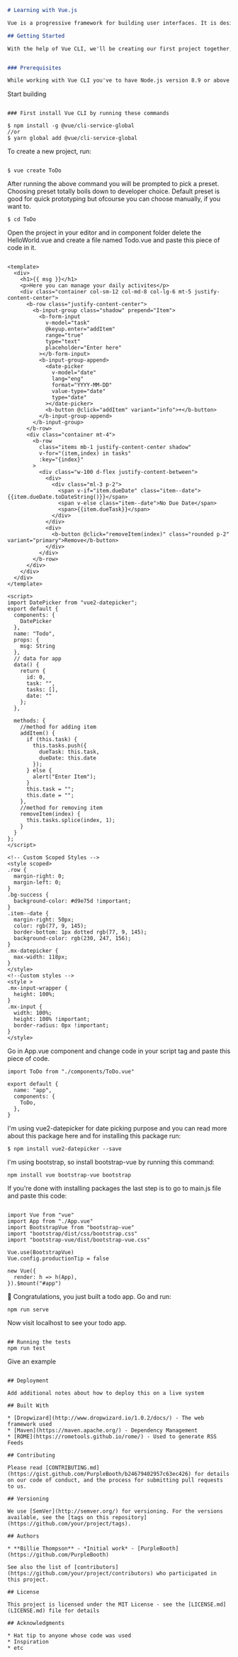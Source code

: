 ```markdown
# Learning with Vue.js

Vue is a progressive framework for building user interfaces. It is designed from the ground up to be incrementally adoptable, and can easily scale between a library and a framework depending on different use cases. It consists of an approachable core library that focuses on the view layer only, and an ecosystem of supporting libraries that helps you tackle complexity in large Single-Page Applications.

## Getting Started

With the help of Vue CLI, we'll be creating our first project together, a todo app. Vue CLI is an npm package and it provides the Vue commands in your terminal. With the help of Vue CLI, you can quickly prototype with vue serve and vue build commands


### Prerequisites

While working with Vue CLI you've to have Node.js version 8.9 or above (8.11.0+ recommended). You can manage multiple versions of Node on the same machine with nvm or nvm-windows.

```
Start building 
```

### First install Vue CLI by running these commands

$ npm install -g @vue/cli-service-global
//or
$ yarn global add @vue/cli-service-global

```
To create a new project, run:
```

$ vue create ToDo

```
After running the above command you will be prompted to pick a preset. Choosing preset totally boils down to developer choice. Default preset is good for quick prototyping but ofcourse you can choose manually, if you want to.
```
$ cd ToDo

```
Open the project in your editor and in component folder delete the HelloWorld.vue and create a file named Todo.vue and paste this piece of code in it.
```

<template>
  <div>
    <h1>{{ msg }}</h1>
    <p>Here you can manage your daily activites</p>
    <div class="container col-sm-12 col-md-8 col-lg-6 mt-5 justify-content-center">
      <b-row class="justify-content-center">
        <b-input-group class="shadow" prepend="Item">
          <b-form-input
            v-model="task"
            @keyup.enter="addItem"
            range="true"
            type="text"
            placeholder="Enter here"
          ></b-form-input>
          <b-input-group-append>
            <date-picker
              v-model="date"
              lang="eng"
              format="YYYY-MM-DD"
              value-type="date"
              type="date"
            ></date-picker>
            <b-button @click="addItem" variant="info">+</b-button>
          </b-input-group-append>
        </b-input-group>
      </b-row>
      <div class="container mt-4">
        <b-row
          class="items mb-1 justify-content-center shadow"
          v-for="(item,index) in tasks"
          :key="{index}"
        >
          <div class="w-100 d-flex justify-content-between">
            <div>
              <div class="ml-3 p-2">
                <span v-if="item.dueDate" class="item--date">{{item.dueDate.toDateString()}}</span>
                <span v-else class="item--date">No Due Date</span>
                <span>{{item.dueTask}}</span>
              </div>
            </div>
            <div>
              <b-button @click="removeItem(index)" class="rounded p-2" variant="primary">Remove</b-button>
            </div>
          </div>
        </b-row>
      </div>
    </div>
  </div>
</template>

<script>
import DatePicker from "vue2-datepicker";
export default {
  components: {
    DatePicker
  },
  name: "Todo",
  props: {
    msg: String
  },
  // data for app
  data() {
    return {
      id: 0,
      task: "",
      tasks: [],
      date: ""
    };
  },

  methods: {
    //method for adding item
    addItem() {
      if (this.task) {
        this.tasks.push({
          dueTask: this.task,
          dueDate: this.date
        });
      } else {
        alert("Enter Item");
      }
      this.task = "";
      this.date = "";
    },
    //method for removing item
    removeItem(index) {
      this.tasks.splice(index, 1);
    }
  }
};
</script>

<!-- Custom Scoped Styles -->
<style scoped>
.row {
  margin-right: 0;
  margin-left: 0;
}
.bg-success {
  background-color: #d9e75d !important;
}
.item--date {
  margin-right: 50px;
  color: rgb(77, 9, 145);
  border-bottom: 1px dotted rgb(77, 9, 145);
  background-color: rgb(230, 247, 156);
}
.mx-datepicker {
  max-width: 118px;
}
</style>
<!--Custom styles -->
<style >
.mx-input-wrapper {
  height: 100%;
}
.mx-input {
  width: 100%;
  height: 100% !important;
  border-radius: 0px !important;
}
</style>

```
Go in App.vue component and change code in your script tag and paste this piece of code.
```
import ToDo from "./components/ToDo.vue"

export default {
  name: "app",
  components: {
    ToDo,
  },
}

```
I'm using vue2-datepicker for date picking purpose and you can read more about this package here and for installing this package run:
```
$ npm install vue2-datepicker --save

```
I'm using bootstrap, so install bootstrap-vue by running this command:
```
npm install vue bootstrap-vue bootstrap

```
If you're done with installing packages the last step is to go to main.js file and paste this code:
```

import Vue from "vue"
import App from "./App.vue"
import BootstrapVue from "bootstrap-vue"
import "bootstrap/dist/css/bootstrap.css"
import "bootstrap-vue/dist/bootstrap-vue.css"

Vue.use(BootstrapVue)
Vue.config.productionTip = false

new Vue({
  render: h => h(App),
}).$mount("#app")

```
🎉 Congratulations, you just built a todo app. Go and run:
```
npm run serve

```
Now visit localhost to see your todo app.
```

## Running the tests
npm run test

```
Give an example
```

## Deployment

Add additional notes about how to deploy this on a live system

## Built With

* [Dropwizard](http://www.dropwizard.io/1.0.2/docs/) - The web framework used
* [Maven](https://maven.apache.org/) - Dependency Management
* [ROME](https://rometools.github.io/rome/) - Used to generate RSS Feeds

## Contributing

Please read [CONTRIBUTING.md](https://gist.github.com/PurpleBooth/b24679402957c63ec426) for details on our code of conduct, and the process for submitting pull requests to us.

## Versioning

We use [SemVer](http://semver.org/) for versioning. For the versions available, see the [tags on this repository](https://github.com/your/project/tags). 

## Authors

* **Billie Thompson** - *Initial work* - [PurpleBooth](https://github.com/PurpleBooth)

See also the list of [contributors](https://github.com/your/project/contributors) who participated in this project.

## License

This project is licensed under the MIT License - see the [LICENSE.md](LICENSE.md) file for details

## Acknowledgments

* Hat tip to anyone whose code was used
* Inspiration
* etc
```
